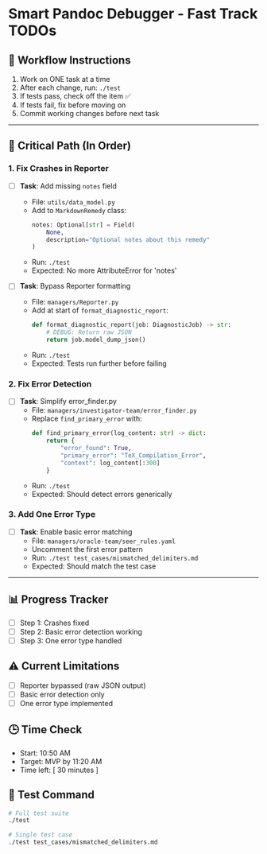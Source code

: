 # Smart Pandoc Debugger - Fast Track TODOs

## 🔄 Workflow Instructions
1. Work on ONE task at a time
2. After each change, run: `./test`
3. If tests pass, check off the item ✅
4. If tests fail, fix before moving on
5. Commit working changes before next task

---

## 🚨 Critical Path (In Order)

### 1. Fix Crashes in Reporter
- [ ] **Task**: Add missing `notes` field
  - File: `utils/data_model.py`
  - Add to `MarkdownRemedy` class:
    ```python
    notes: Optional[str] = Field(
        None,
        description="Optional notes about this remedy"
    )
    ```
  - Run: `./test`
  - Expected: No more AttributeError for 'notes'

- [ ] **Task**: Bypass Reporter formatting
  - File: `managers/Reporter.py`
  - Add at start of `format_diagnostic_report`:
    ```python
    def format_diagnostic_report(job: DiagnosticJob) -> str:
        # DEBUG: Return raw JSON
        return job.model_dump_json()
    ```
  - Run: `./test`
  - Expected: Tests run further before failing

### 2. Fix Error Detection
- [ ] **Task**: Simplify error_finder.py
  - File: `managers/investigator-team/error_finder.py`
  - Replace `find_primary_error` with:
    ```python
    def find_primary_error(log_content: str) -> dict:
        return {
            "error_found": True,
            "primary_error": "TeX_Compilation_Error",
            "context": log_content[:300]
        }
    ```
  - Run: `./test`
  - Expected: Should detect errors generically

### 3. Add One Error Type
- [ ] **Task**: Enable basic error matching
  - File: `managers/oracle-team/seer_rules.yaml`
  - Uncomment the first error pattern
  - Run: `./test test_cases/mismatched_delimiters.md`
  - Expected: Should match the test case

---

## 📊 Progress Tracker
- [ ] Step 1: Crashes fixed
- [ ] Step 2: Basic error detection working
- [ ] Step 3: One error type handled

## ⚠️ Current Limitations
- [ ] Reporter bypassed (raw JSON output)
- [ ] Basic error detection only
- [ ] One error type implemented

## 🕒 Time Check
- Start: 10:50 AM
- Target: MVP by 11:20 AM
- Time left: [ 30 minutes ]

## 🧪 Test Command
```bash
# Full test suite
./test

# Single test case
./test test_cases/mismatched_delimiters.md
```

